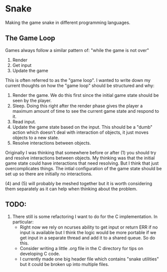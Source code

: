 # Snake
Making the game snake in different programming languages.

## The Game Loop
Games always follow a similar pattern of: "while the game is not over"

1. Render
2. Get input
3. Update the game

This is often referred to as the "game loop". I wanted to write down
my current thoughts on how the "game loop" should be structured and
why:

1. Render the game. We do this first since the initial game state
   should be seen by the player.
2. Sleep. Doing this right after the render phase gives the player a
   maximum amount of time to see the current game state and respond to
   it.
3. Read input.
4. Update the game state based on the input. This should be a "dumb"
   action which doesn't deal with interaction of objects, it just
   moves objects to a new state.
5. Resolve interactions between objects.

Originally I was thinking that somewhere before or after (1) you
should try and resolve interactions between objects. My thinking was
that the initial game state could have interactions that need
resolving. But I think that just overcomplicates things. The intial
configuration of the game state should be set up so there are
initially no interactions.

(4) and (5) will probably be meshed together but it is worth
considering them separately as it can help when thinking about the
problem.

## TODO:
1. There still is some refactoring I want to do for the C
   implementation. In particular:
   - Right now we rely on ncurses ability to get input or return ERR
     if no input is available but I think the logic would be more
     portable if we get input in a separate thread and add it to a
     shared queue. So do this.
   - Consider writing a little .org file in the C directory for tips
     on developing C code.
   - I currently made one big header file which contains "snake
     utilities" but it could be broken up into multiple files.
